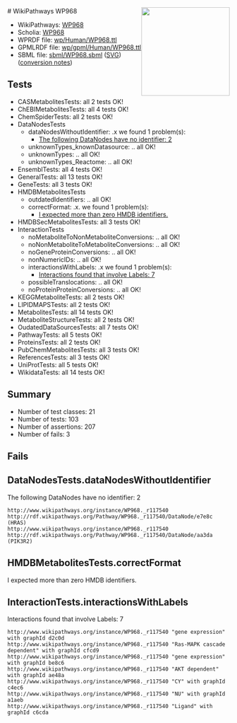 <img style="float: right; width: 200px" src="../logo.png" />
# WikiPathways WP968

* WikiPathways: [WP968](https://identifiers.org/wikipathways:WP968)
* Scholia: [WP968](https://scholia.toolforge.org/wikipathways/WP968)
* WPRDF file: [wp/Human/WP968.ttl](../wp/Human/WP968.ttl)
* GPMLRDF file: [wp/gpml/Human/WP968.ttl](../wp/gpml/Human/WP968.ttl)
* SBML file: [sbml/WP968.sbml](../sbml/WP968.sbml) ([SVG](../sbml/WP968.svg)) ([conversion notes](../sbml/WP968.txt))

## Tests
* CASMetabolitesTests: all 2 tests OK!
* ChEBIMetabolitesTests: all 4 tests OK!
* ChemSpiderTests: all 2 tests OK!
* DataNodesTests
    * dataNodesWithoutIdentifier: .x we found 1 problem(s):
        * [The following DataNodes have no identifier: 2](#d2d32fa1)
    * unknownTypes_knownDatasource: .. all OK!
    * unknownTypes: .. all OK!
    * unknownTypes_Reactome: .. all OK!
* EnsemblTests: all 4 tests OK!
* GeneralTests: all 13 tests OK!
* GeneTests: all 3 tests OK!
* HMDBMetabolitesTests
    * outdatedIdentifiers: .. all OK!
    * correctFormat: .x. we found 1 problem(s):
        * [I expected more than zero HMDB identifiers.](#ad154c1e)
* HMDBSecMetabolitesTests: all 3 tests OK!
* InteractionTests
    * noMetaboliteToNonMetaboliteConversions: .. all OK!
    * noNonMetaboliteToMetaboliteConversions: .. all OK!
    * noGeneProteinConversions: .. all OK!
    * nonNumericIDs: .. all OK!
    * interactionsWithLabels: .x we found 1 problem(s):
        * [Interactions found that involve Labels: 7](#630d267e)
    * possibleTranslocations: .. all OK!
    * noProteinProteinConversions: .. all OK!
* KEGGMetaboliteTests: all 2 tests OK!
* LIPIDMAPSTests: all 2 tests OK!
* MetabolitesTests: all 14 tests OK!
* MetaboliteStructureTests: all 2 tests OK!
* OudatedDataSourcesTests: all 7 tests OK!
* PathwayTests: all 5 tests OK!
* ProteinsTests: all 2 tests OK!
* PubChemMetabolitesTests: all 3 tests OK!
* ReferencesTests: all 3 tests OK!
* UniProtTests: all 5 tests OK!
* WikidataTests: all 14 tests OK!


## Summary

* Number of test classes: 21
* Number of tests: 103
* Number of assertions: 207
* Number of fails: 3

## Fails

<a name="d2d32fa1" />

## DataNodesTests.dataNodesWithoutIdentifier

The following DataNodes have no identifier: 2
```
http://www.wikipathways.org/instance/WP968._r117540 http://rdf.wikipathways.org/Pathway/WP968._r117540/DataNode/e7e8c (HRAS)
http://www.wikipathways.org/instance/WP968._r117540 http://rdf.wikipathways.org/Pathway/WP968._r117540/DataNode/aa3da (PIK3R2)
```

<a name="ad154c1e" />

## HMDBMetabolitesTests.correctFormat

I expected more than zero HMDB identifiers.
<a name="630d267e" />

## InteractionTests.interactionsWithLabels

Interactions found that involve Labels: 7
```
http://www.wikipathways.org/instance/WP968._r117540 "gene expression" with graphId d2c0d
http://www.wikipathways.org/instance/WP968._r117540 "Ras-MAPK cascade dependent" with graphId cfcd9
http://www.wikipathways.org/instance/WP968._r117540 "gene expression" with graphId be8c6
http://www.wikipathways.org/instance/WP968._r117540 "AKT dependent" with graphId ae48a
http://www.wikipathways.org/instance/WP968._r117540 "CY" with graphId c4ec6
http://www.wikipathways.org/instance/WP968._r117540 "NU" with graphId a1aeb
http://www.wikipathways.org/instance/WP968._r117540 "Ligand" with graphId c6cda
```

